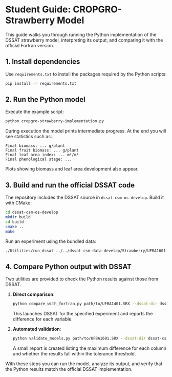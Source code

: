 # Student Guide: CROPGRO-Strawberry Model

This guide walks you through running the Python implementation of the DSSAT strawberry model, interpreting its output, and comparing it with the official Fortran version.

## 1. Install dependencies

Use `requirements.txt` to install the packages required by the Python scripts:

```bash
pip install -r requirements.txt
```

## 2. Run the Python model

Execute the example script:

```bash
python cropgro-strawberry-implementation.py
```

During execution the model prints intermediate progress. At the end you will see statistics such as:

```
Final biomass: ... g/plant
Final fruit biomass: ... g/plant
Final leaf area index: ... m²/m²
Final phenological stage: ...
```

Plots showing biomass and leaf area development also appear.

## 3. Build and run the official DSSAT code

The repository includes the DSSAT source in `dssat-csm-os-develop`. Build it with CMake:

```bash
cd dssat-csm-os-develop
mkdir build
cd build
cmake ..
make
```

Run an experiment using the bundled data:

```bash
./Utilities/run_dssat ../../dssat-csm-data-develop/Strawberry/UFBA1601.SRX
```

## 4. Compare Python output with DSSAT

Two utilities are provided to check the Python results against those from DSSAT.

1. **Direct comparison**:

   ```bash
   python compare_with_fortran.py path/to/UFBA1401.SRX --dssat-dir dssat-csm-os-develop
   ```

   This launches DSSAT for the specified experiment and reports the difference for each variable.

2. **Automated validation**:

   ```bash
   python validate_models.py path/to/UFBA1601.SRX --dssat-dir dssat-csm-os-develop --tolerance 1.0
   ```

   A small report is created listing the maximum difference for each column and whether the results fall within the tolerance threshold.

With these steps you can run the model, analyze its output, and verify that the Python results match the official DSSAT implementation.
